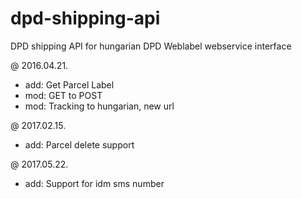 dpd-shipping-api
================

DPD shipping API for hungarian DPD Weblabel webservice interface

@ 2016.04.21.
+ add: Get Parcel Label
+ mod: GET to POST
+ mod: Tracking to hungarian, new url

@ 2017.02.15.
+ add: Parcel delete support

@ 2017.05.22.
+ add: Support for idm sms number

